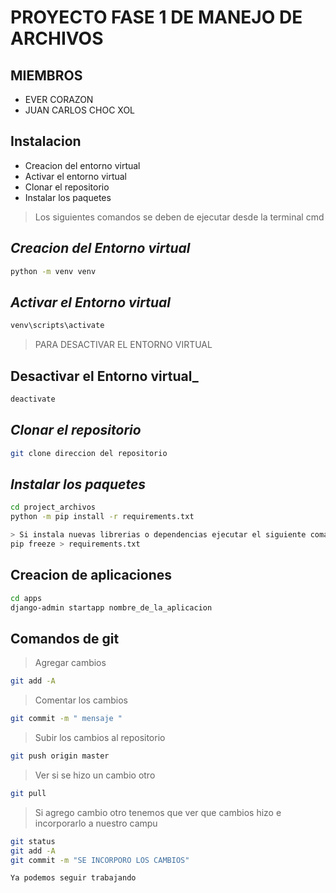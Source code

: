 # PROYECTO FASE 1 DE MANEJO DE ARCHIVOS

## MIEMBROS


- EVER CORAZON
- JUAN CARLOS CHOC XOL

## Instalacion 

- Creacion del entorno virtual
- Activar el entorno virtual
- Clonar el repositorio
- Instalar los paquetes

> Los siguientes comandos se deben de ejecutar desde la terminal cmd

## _Creacion del Entorno virtual_
```sh
python -m venv venv


```
## _Activar el Entorno virtual_
```sh
venv\scripts\activate

```

> PARA DESACTIVAR EL ENTORNO VIRTUAL
## Desactivar el Entorno virtual_
```sh
deactivate

```

## _Clonar el repositorio_
```sh
git clone direccion del repositorio

```

## _Instalar los paquetes_
```sh
cd project_archivos
python -m pip install -r requirements.txt

> Si instala nuevas librerias o dependencias ejecutar el siguiente comando
pip freeze > requirements.txt
```


## Creacion de aplicaciones
```sh
cd apps
django-admin startapp nombre_de_la_aplicacion

```

## Comandos de git
> Agregar cambios
```sh
git add -A

```

> Comentar los cambios
```sh
git commit -m " mensaje "

```

> Subir los cambios al repositorio
```sh
git push origin master

```

> Ver si se hizo un cambio otro
```sh
git pull

```

> Si agrego cambio otro tenemos que ver que cambios hizo e incorporarlo a nuestro campu
```sh
git status 
git add -A
git commit -m "SE INCORPORO LOS CAMBIOS"

Ya podemos seguir trabajando

```